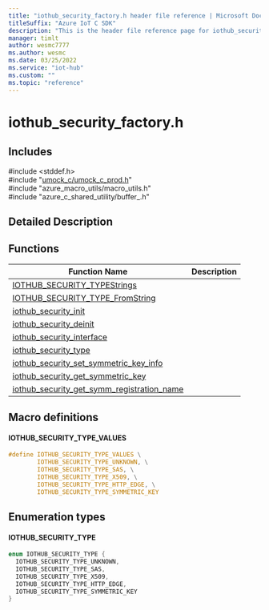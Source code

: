 ```yaml
---                             
title: "iothub_security_factory.h header file reference | Microsoft Docs" 
titleSuffix: "Azure IoT C SDK"            
description: "This is the header file reference page for iothub_security_factory.h in the Azure IoT C SDK. This SDK is used with Azure IoT Hub and Azure IoT Hub Device Provisioning Service"            
manager: timlt                 
author: wesmc7777              
ms.author: wesmc               
ms.date: 03/25/2022                    
ms.service: "iot-hub"             
ms.custom: ""                
ms.topic: "reference"        
---                            
```


# iothub_security_factory.h 

## Includes

\#include <stddef.h>  
\#include "[umock_c/umock_c_prod.h](umock-c-prod-h.md)"  
\#include "azure_macro_utils/macro_utils.h"  
\#include "azure_c_shared_utility/buffer_.h"  

## Detailed Description

## Functions

Function Name                  | Description                                
--------------------------------|---------------------------------------------
[IOTHUB_SECURITY_TYPEStrings](./iothub-security-factory-h/iothub-security-typestrings.md)            | 
[IOTHUB_SECURITY_TYPE_FromString](./iothub-security-factory-h/iothub-security-type-fromstring.md)            | 
[iothub_security_init](./iothub-security-factory-h/iothub-security-init.md)            | 
[iothub_security_deinit](./iothub-security-factory-h/iothub-security-deinit.md)            | 
[iothub_security_interface](./iothub-security-factory-h/iothub-security-interface.md)            | 
[iothub_security_type](./iothub-security-factory-h/iothub-security-type.md)            | 
[iothub_security_set_symmetric_key_info](./iothub-security-factory-h/iothub-security-set-symmetric-key-info.md)            | 
[iothub_security_get_symmetric_key](./iothub-security-factory-h/iothub-security-get-symmetric-key.md)            | 
[iothub_security_get_symm_registration_name](./iothub-security-factory-h/iothub-security-get-symm-registration-name.md)            | 

## Macro definitions

#### IOTHUB_SECURITY_TYPE_VALUES

```C
#define IOTHUB_SECURITY_TYPE_VALUES \
        IOTHUB_SECURITY_TYPE_UNKNOWN, \
        IOTHUB_SECURITY_TYPE_SAS, \
        IOTHUB_SECURITY_TYPE_X509, \
        IOTHUB_SECURITY_TYPE_HTTP_EDGE, \
        IOTHUB_SECURITY_TYPE_SYMMETRIC_KEY 
```

## Enumeration types

#### IOTHUB_SECURITY_TYPE

```C
enum IOTHUB_SECURITY_TYPE {
  IOTHUB_SECURITY_TYPE_UNKNOWN,
  IOTHUB_SECURITY_TYPE_SAS,
  IOTHUB_SECURITY_TYPE_X509,
  IOTHUB_SECURITY_TYPE_HTTP_EDGE,
  IOTHUB_SECURITY_TYPE_SYMMETRIC_KEY
}
```

